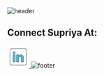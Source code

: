 <!-- Header -->
<img src="https://capsule-render.vercel.app/api?type=waving&color=timeGradient&height=100&section=header&text=Meet%20Supriya!&fontSize=60&animation=fadeIn" alt="header">

<!-- Heading -->
<h2>Connect Supriya At:</h2>
<a href="https://www.linkedin.com/in/thepiyushmalhotra/">
  <img height="50" src="images/linkedin.png"/>
</a>
<!-- Footer -->
<img src="https://capsule-render.vercel.app/api?type=waving&color=timeGradient&height=100&section=footer&fontSize=60" alt="footer">
